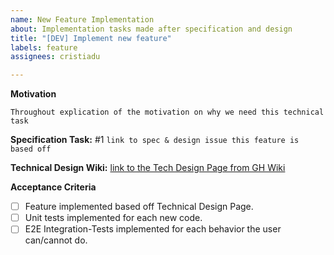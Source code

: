 ```yaml
---
name: New Feature Implementation
about: Implementation tasks made after specification and design
title: "[DEV] Implement new feature"
labels: feature
assignees: cristiadu

---
```


**Motivation**

`Throughout explication of the motivation on why we need this technical task`

**Specification Task:** #1 `link to spec & design issue this feature is based off`

**Technical Design Wiki:** [link to the Tech Design Page from GH Wiki](../wiki/Home)

**Acceptance Criteria**
- [ ] Feature implemented based off Technical Design Page.
- [ ] Unit tests implemented for each new code.
- [ ] E2E Integration-Tests implemented for each behavior the user can/cannot do.
